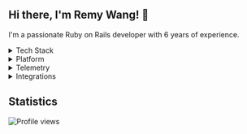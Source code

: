## Hi there, I'm Remy Wang! 👋

I'm a passionate Ruby on Rails developer with 6 years of experience.

<details>
  <summary>Tech Stack</summary>
  <ul>
    <li>
      <a href="https://github.com/ruby">
        <img src="https://avatars.githubusercontent.com/u/210414?s=20&v=4" /> Ruby
      </a>
    </li>
    <li>
      <a href="https://github.com/rails">
        <img src="https://avatars.githubusercontent.com/u/4223?s=20&v=4" /> Rails
      </a>
    </li>
    <li>
      <a href="https://github.com/emberjs/">
        <img src="https://avatars.githubusercontent.com/u/75388917?s=20&v=4" /> Hotwire
      </a>
    </li>
    <li>
      <a href="https://github.com/hotwired/">
        <img src="https://avatars.githubusercontent.com/u/1253363?s=20&v=4" /> Ember.js
      </a>
    </li>
    <li>
      <a href="https://github.com/facebook/react">
        <img src="https://avatars.githubusercontent.com/u/6412038?s=20&v=4" /> ReactJS
      </a>
    </li>
    <li>
      <a href="https://github.com/vuejs">
        <img src="https://avatars.githubusercontent.com/u/6128107?s=20&v=4" /> VueJS
      </a>
    </li>
    <li>
      <a href="https://github.com/postgres">
        <img src="https://avatars.githubusercontent.com/u/177543?s=20&v=4" /> PostgreSQL
      </a>
    </li>
    <li>
      <a href="https://github.com/redis">
        <img src="https://avatars.githubusercontent.com/u/1529926?s=20&v=4" /> Redis
      </a>
    </li>
  </ul>
</details>

<details>
  <summary>Platform</summary>
  <ul>
    <li>
      <a href="https://github.com/docker">
        <img src="https://avatars.githubusercontent.com/u/5429470?s=20&v=4" /> Docker
      </a>
    </li>
    <li>
      <a href="https://github.com/kubernetes">
        <img src="https://avatars.githubusercontent.com/u/13629408?s=20&v=4" /> Kubernetes
      </a>
    </li>
    <li>
      <a href="https://github.com/heroku">
        <img src="https://avatars.githubusercontent.com/u/23211?s=20&v=4" /> Heroku
      </a>
    </li>
    <li>
      <a href="https://github.com/aws">
        <img src="https://avatars.githubusercontent.com/u/2232217?s=20&v=4" /> AWS
      </a>
    </li>
  </ul>
</details>

<details>
  <summary>Telemetry</summary>
  <ul>
    <li>
      <a href="https://github.com/sentry">
        <img src="https://avatars.githubusercontent.com/u/1396951?s=20&v=4" /> Sentry
      </a>
    </li>
    <li>
      <a href="https://github.com/rollbar">
        <img src="https://avatars.githubusercontent.com/u/3219584?s=20&v=4" /> Rollbar
      </a>
    </li>
    <li>
      <a href="https://github.com/datadog">
        <img src="https://avatars.githubusercontent.com/u/365230?s=20&v=4" /> DataDog
      </a>
    </li>
    <li>
      <a href="https://github.com/logdna">
        <img src="https://avatars.githubusercontent.com/u/17461937?s=20&v=4" /> LogDNA
      </a>
    </li>
    <li>
      <a href="https://github.com/fullstorydev">
        <img src="https://avatars.githubusercontent.com/u/33756472?s=20&v=4" /> FullStory
      </a>
    </li>
    <li>
      <a href="https://github.com/microsoft/clarity">
        <img src="https://avatars.githubusercontent.com/u/6154722?s=20&v=4" /> Microsoft Clarity
      </a>
    </li>
  </ul>
</details>

<details>
  <summary>Integrations</summary>
  <ul>
    <li>
      <a href="https://github.com/chargebee">
        <img src="https://avatars.githubusercontent.com/u/539100?s=20&v=4" /> ChargeBee
      </a>
    </li>
    <li>
      <a href="https://github.com/facebook">
        <img src="https://avatars.githubusercontent.com/u/69631?s=20&v=4" /> Facebook
      </a>
    </li>
    <li>
      <a href="https://github.com/twitter">
        <img src="https://avatars.githubusercontent.com/u/50278?s=20&v=4" /> Twitter
      </a>
    </li>
    <li>
      <a href="https://github.com/googleanalytics">
        <img src="https://avatars.githubusercontent.com/u/4327788?s=20&v=4" /> Google Analytics
      </a>
    </li>
  </ul>
</details>

## Statistics
![Profile views](https://gpvc.arturio.dev/remy727)
